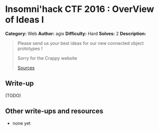 # Insomni'hack CTF 2016 : OverView of Ideas I

**Category:** Web
**Author:** agix
**Difficulty:** Hard
**Solves:** 2
**Description:**

> Please send us your best ideas for our new connected object prototypes !
>
> Sorry for the Crappy website
>
> [Sources](./idea_58ad264f2fb7a03e165f7022e72eb8e3.tar.gz)

## Write-up

(TODO)

## Other write-ups and resources

* none yet
